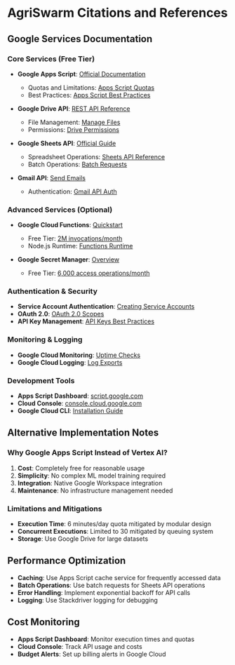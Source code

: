 # AgriSwarm Citations and References

## Google Services Documentation

### Core Services (Free Tier)
- **Google Apps Script**: [Official Documentation](https://developers.google.com/apps-script)
  - Quotas and Limitations: [Apps Script Quotas](https://developers.google.com/apps-script/guides/services/quotas)
  - Best Practices: [Apps Script Best Practices](https://developers.google.com/apps-script/guides/support/best-practices)

- **Google Drive API**: [REST API Reference](https://developers.google.com/drive/api/v3/reference)
  - File Management: [Manage Files](https://developers.google.com/drive/api/v3/manage-files)
  - Permissions: [Drive Permissions](https://developers.google.com/drive/api/v3/permissions)

- **Google Sheets API**: [Official Guide](https://developers.google.com/sheets/api/guides/concepts)
  - Spreadsheet Operations: [Sheets API Reference](https://developers.google.com/sheets/api/reference/rest)
  - Batch Operations: [Batch Requests](https://developers.google.com/sheets/api/guides/batchupdate)

- **Gmail API**: [Send Emails](https://developers.google.com/gmail/api/guides/sending)
  - Authentication: [Gmail API Auth](https://developers.google.com/gmail/api/auth)

### Advanced Services (Optional)
- **Google Cloud Functions**: [Quickstart](https://cloud.google.com/functions/docs/quickstart)
  - Free Tier: [2M invocations/month](https://cloud.google.com/functions/pricing)
  - Node.js Runtime: [Functions Runtime](https://cloud.google.com/functions/docs/concepts/nodejs-runtime)

- **Google Secret Manager**: [Overview](https://cloud.google.com/secret-manager/docs/overview)
  - Free Tier: [6,000 access operations/month](https://cloud.google.com/secret-manager/pricing)

### Authentication & Security
- **Service Account Authentication**: [Creating Service Accounts](https://cloud.google.com/iam/docs/service-accounts-create)
- **OAuth 2.0**: [OAuth 2.0 Scopes](https://developers.google.com/identity/protocols/oauth2/scopes)
- **API Key Management**: [API Keys Best Practices](https://cloud.google.com/docs/authentication/api-keys)

### Monitoring & Logging
- **Google Cloud Monitoring**: [Uptime Checks](https://cloud.google.com/monitoring/uptime-checks)
- **Google Cloud Logging**: [Log Exports](https://cloud.google.com/logging/docs/export/configure_export_v2)

### Development Tools
- **Apps Script Dashboard**: [script.google.com](https://script.google.com)
- **Cloud Console**: [console.cloud.google.com](https://console.cloud.google.com)
- **Google Cloud CLI**: [Installation Guide](https://cloud.google.com/sdk/docs/install)

## Alternative Implementation Notes

### Why Google Apps Script Instead of Vertex AI?
1. **Cost**: Completely free for reasonable usage
2. **Simplicity**: No complex ML model training required
3. **Integration**: Native Google Workspace integration
4. **Maintenance**: No infrastructure management needed

### Limitations and Mitigations
- **Execution Time**: 6 minutes/day quota mitigated by modular design
- **Concurrent Executions**: Limited to 30 mitigated by queuing system
- **Storage**: Use Google Drive for large datasets

## Performance Optimization
- **Caching**: Use Apps Script cache service for frequently accessed data
- **Batch Operations**: Use batch requests for Sheets API operations
- **Error Handling**: Implement exponential backoff for API calls
- **Logging**: Use Stackdriver logging for debugging

## Cost Monitoring
- **Apps Script Dashboard**: Monitor execution times and quotas
- **Cloud Console**: Track API usage and costs
- **Budget Alerts**: Set up billing alerts in Google Cloud